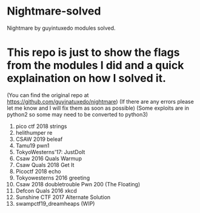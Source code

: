# Nightmare-solved
Nightmare by guyintuxedo modules solved.

# This repo is just to show the flags from the modules I did and a quick explaination on how I solved it.
(You can find the original repo at https://github.com/guyinatuxedo/nightmare)
(If there are any errors please let me know and I will fix them as soon as possible)
(Some exploits are in python2 so some may need to be converted to python3)

1. pico ctf 2018 strings
2. helithumper re
3. CSAW 2019 beleaf
4. Tamu19 pwn1
5. TokyoWesterns'17: JustDoIt
6. Csaw 2016 Quals Warmup
7. Csaw Quals 2018 Get It
8. Picoctf 2018 echo
9. Tokyowesterns 2016 greeting
10. Csaw 2018 doubletrouble Pwn 200 (The Floating)
11. Defcon Quals 2016 xkcd
12. Sunshine CTF 2017 Alternate Solution
13. swampctf19_dreamheaps (WIP)
